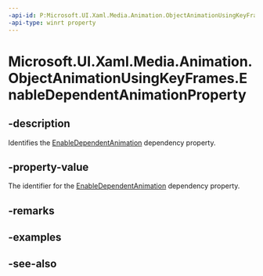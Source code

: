 ```yaml
---
-api-id: P:Microsoft.UI.Xaml.Media.Animation.ObjectAnimationUsingKeyFrames.EnableDependentAnimationProperty
-api-type: winrt property
---
```


<!-- Property syntax
public Windows.UI.Xaml.DependencyProperty EnableDependentAnimationProperty { get; }
-->

# Microsoft.UI.Xaml.Media.Animation.ObjectAnimationUsingKeyFrames.EnableDependentAnimationProperty

## -description
Identifies the [EnableDependentAnimation](objectanimationusingkeyframes_enabledependentanimation.md) dependency property.

## -property-value
The identifier for the [EnableDependentAnimation](objectanimationusingkeyframes_enabledependentanimation.md) dependency property.

## -remarks

## -examples

## -see-also
